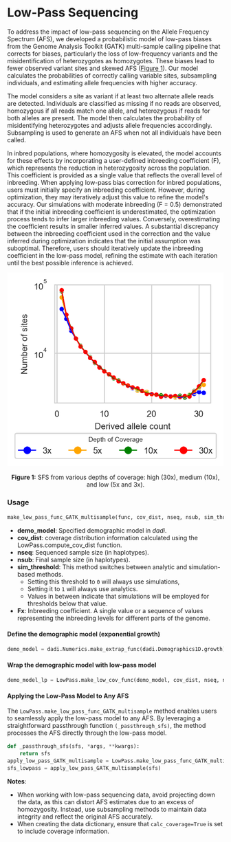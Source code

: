 # Low-Pass Sequencing

To address the impact of low-pass sequencing on the Allele Frequency Spectrum (AFS), we developed a probabilistic model of low-pass biases from the Genome Analysis Toolkit (GATK) multi-sample calling pipeline that corrects for biases, particularly the loss of low-frequency variants and the misidentification of heterozygotes as homozygotes. These biases lead to fewer observed variant sites and skewed AFS ([Figure 1](LowPassSFS.png)). Our model calculates the probabilities of correctly calling variable sites, subsampling individuals, and estimating allele frequencies with higher accuracy.

The model considers a site as variant if at least two alternate allele reads are detected. Individuals are classified as missing if no reads are observed, homozygous if all reads match one allele, and heterozygous if reads for both alleles are present. The model then calculates the probability of misidentifying heterozygotes and adjusts allele frequencies accordingly. Subsampling is used to generate an AFS when not all individuals have been called.

In inbred populations, where homozygosity is elevated, the model accounts for these effects by incorporating a user-defined inbreeding coefficient \(F\), which represents the reduction in heterozygosity across the population. This coefficient is provided as a single value that reflects the overall level of inbreeding. When applying low-pass bias correction for inbred populations, users must initially specify an inbreeding coefficient. However, during optimization, they may iteratively adjust this value to refine the model's accuracy. Our simulations with moderate inbreeding (F = 0.5) demonstrated that if the initial inbreeding coefficient is underestimated, the optimization process tends to infer larger inbreeding values. Conversely, overestimating the coefficient results in smaller inferred values. A substantial discrepancy between the inbreeding coefficient used in the correction and the value inferred during optimization indicates that the initial assumption was suboptimal. Therefore, users should iteratively update the inbreeding coefficient in the low-pass model, refining the estimate with each iteration until the best possible inference is achieved.

![Low-Pass example SFS](LowPassSFS.png)

<p align="center"><b>Figure 1:</b> SFS from various depths of coverage: high (30x), medium (10x), and low (5x and 3x).</p>

### Usage

```python
make_low_pass_func_GATK_multisample(func, cov_dist, nseq, nsub, sim_threshold=1e-2, Fx=[0])
```

- **demo_model**: Specified demographic model in *dadi*.
- **cov_dist**: coverage distribution information calculated using the LowPass.compute_cov_dist function.
- **nseq**: Sequenced sample size (in haplotypes).
- **nsub**: Final sample size (in haplotypes).
- **sim_threshold**: This method switches between analytic and simulation-based methods. 
  - Setting this threshold to `0` will always use simulations, 
  - Setting it to `1` will always use analytics. 
  - Values in between indicate that simulations will be employed for thresholds below that value.
- **Fx**: Inbreeding coefficient. A single value or a sequence of values representing the inbreeding levels for different parts of the genome.

#### Define the demographic model (exponential growth)
```python
demo_model = dadi.Numerics.make_extrap_func(dadi.Demographics1D.growth)
```

#### Wrap the demographic model with low-pass model
```python
demo_model_lp = LowPass.make_low_cov_func(demo_model, cov_dist, nseq, nsub, sim_threshold=1e-2, Fx=[0])
```


#### Applying the Low-Pass Model to Any AFS
The `LowPass.make_low_pass_func_GATK_multisample` method enables users to seamlessly apply the low-pass model to any AFS. By leveraging a straightforward passthrough function `(_passthrough_sfs)`, the method processes the AFS directly through the low-pass model.

```python
def _passthrough_sfs(sfs, *args, **kwargs):
    return sfs
apply_low_pass_GATK_multisample = LowPass.make_low_pass_func_GATK_multisample(_passthrough_sfs, cov_dist, [32], [32], sim_threshold=1e-2, Fx=[0])
sfs_lowpass = apply_low_pass_GATK_multisample(sfs)
```

**Notes**:
- When working with low-pass sequencing data, avoid projecting down the data, as this can distort AFS estimates due to an excess of homozygosity. Instead, use subsampling methods to maintain data integrity and reflect the original AFS accurately.
- When creating the data dictionary, ensure that `calc_coverage=True` is set to include coverage information.